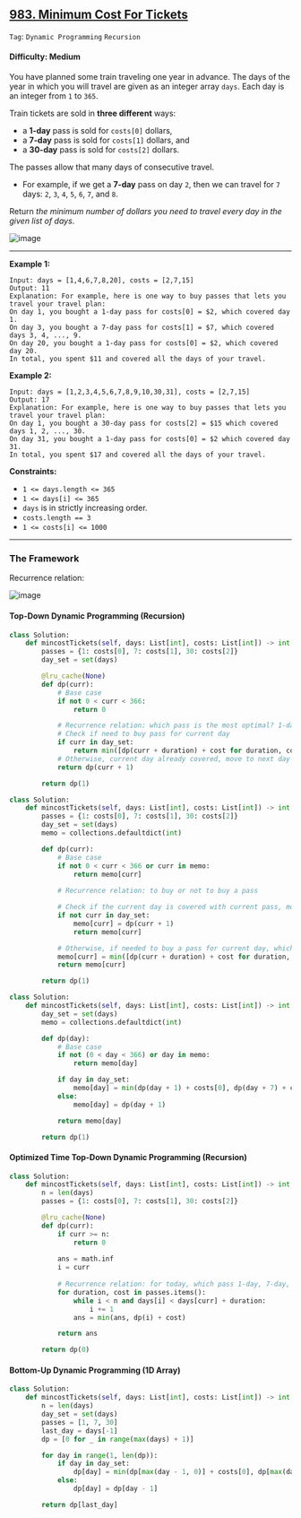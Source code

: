 ## [983. Minimum Cost For Tickets](https://leetcode.com/problems/minimum-cost-for-tickets/)

```Tag```: ```Dynamic Programming``` ```Recursion```

#### Difficulty: Medium

You have planned some train traveling one year in advance. The days of the year in which you will travel are given as an integer array ```days```. Each day is an integer from ```1``` to ```365```.

Train tickets are sold in __three different__ ways:

- a __1-day__ pass is sold for ```costs[0]``` dollars,
- a __7-day__ pass is sold for ```costs[1]``` dollars, and
- a __30-day__ pass is sold for ```costs[2]``` dollars.

The passes allow that many days of consecutive travel.

- For example, if we get a __7-day__ pass on day ```2```, then we can travel for ```7``` days: ```2```, ```3```, ```4```, ```5```, ```6```, ```7```, and ```8```.

Return _the minimum number of dollars you need to travel every day in the given list of days_.

![image](https://user-images.githubusercontent.com/35042430/221784849-ce77e5eb-5db6-4620-bf02-c5fb2dd470f4.png)

---

__Example 1:__
```
Input: days = [1,4,6,7,8,20], costs = [2,7,15]
Output: 11
Explanation: For example, here is one way to buy passes that lets you travel your travel plan:
On day 1, you bought a 1-day pass for costs[0] = $2, which covered day 1.
On day 3, you bought a 7-day pass for costs[1] = $7, which covered days 3, 4, ..., 9.
On day 20, you bought a 1-day pass for costs[0] = $2, which covered day 20.
In total, you spent $11 and covered all the days of your travel.
```

__Example 2:__
```
Input: days = [1,2,3,4,5,6,7,8,9,10,30,31], costs = [2,7,15]
Output: 17
Explanation: For example, here is one way to buy passes that lets you travel your travel plan:
On day 1, you bought a 30-day pass for costs[2] = $15 which covered days 1, 2, ..., 30.
On day 31, you bought a 1-day pass for costs[0] = $2 which covered day 31.
In total, you spent $17 and covered all the days of your travel.
```

__Constraints:__

- ```1 <= days.length <= 365```
- ```1 <= days[i] <= 365```
- ```days``` is in strictly increasing order.
- ```costs.length == 3```
- ```1 <= costs[i] <= 1000```

---

### The Framework

Recurrence relation:

![image](https://user-images.githubusercontent.com/35042430/228112704-834403ef-5596-4d1e-9d2b-549998e7ca81.png)

#### Top-Down Dynamic Programming (Recursion)

```Python
class Solution:
    def mincostTickets(self, days: List[int], costs: List[int]) -> int:
        passes = {1: costs[0], 7: costs[1], 30: costs[2]}
        day_set = set(days)

        @lru_cache(None)
        def dp(curr):
            # Base case
            if not 0 < curr < 366:
                return 0

            # Recurrence relation: which pass is the most optimal? 1-day, 7-day, 30-day?
            # Check if need to buy pass for current day
            if curr in day_set:
                return min([dp(curr + duration) + cost for duration, cost in passes.items()])
            # Otherwise, current day already covered, move to next day
            return dp(curr + 1)

        return dp(1)
```

```Python
class Solution:
    def mincostTickets(self, days: List[int], costs: List[int]) -> int:
        passes = {1: costs[0], 7: costs[1], 30: costs[2]}
        day_set = set(days)
        memo = collections.defaultdict(int)

        def dp(curr):
            # Base case
            if not 0 < curr < 366 or curr in memo:
                return memo[curr]
 
            # Recurrence relation: to buy or not to buy a pass

            # Check if the current day is covered with current pass, move on to the next day
            if not curr in day_set:
                memo[curr] = dp(curr + 1)
                return memo[curr]

            # Otherwise, if needed to buy a pass for current day, which pass is the most optimal? 1-day, 7-day, 30-day?
            memo[curr] = min([dp(curr + duration) + cost for duration, cost in passes.items()])
            return memo[curr]

        return dp(1)
```

```Python
class Solution:
    def mincostTickets(self, days: List[int], costs: List[int]) -> int:
        day_set = set(days)
        memo = collections.defaultdict(int)

        def dp(day):
            # Base case
            if not (0 < day < 366) or day in memo:
                return memo[day]

            if day in day_set:
                memo[day] = min(dp(day + 1) + costs[0], dp(day + 7) + costs[1], dp(day + 30) + costs[2])
            else:
                memo[day] = dp(day + 1)

            return memo[day]

        return dp(1)
```

#### Optimized Time Top-Down Dynamic Programming (Recursion)

```Python
class Solution:
    def mincostTickets(self, days: List[int], costs: List[int]) -> int:
        n = len(days)
        passes = {1: costs[0], 7: costs[1], 30: costs[2]}

        @lru_cache(None)
        def dp(curr):
            if curr >= n:
                return 0
            
            ans = math.inf
            i = curr
            
            # Recurrence relation: for today, which pass 1-day, 7-day, 30-day is the most optimal for minimum expense?
            for duration, cost in passes.items():
                while i < n and days[i] < days[curr] + duration:
                    i += 1
                ans = min(ans, dp(i) + cost)

            return ans

        return dp(0)
```

#### Bottom-Up Dynamic Programming (1D Array)

```Python
class Solution:
    def mincostTickets(self, days: List[int], costs: List[int]) -> int:
        n = len(days)
        day_set = set(days)
        passes = [1, 7, 30]
        last_day = days[-1]
        dp = [0 for _ in range(max(days) + 1)]

        for day in range(1, len(dp)):        
            if day in day_set:
                dp[day] = min(dp[max(day - 1, 0)] + costs[0], dp[max(day - 7, 0)] + costs[1], dp[max(day - 30, 0)] + costs[2])
            else:
                dp[day] = dp[day - 1]

        return dp[last_day]
```
